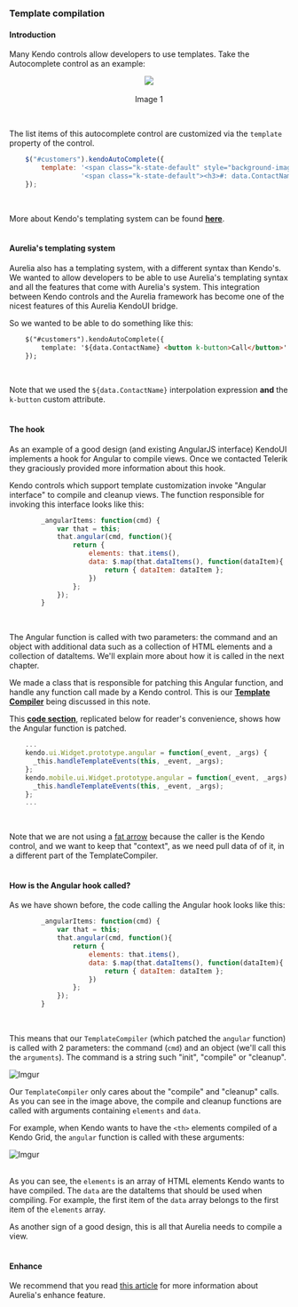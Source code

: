### Template compilation
#### Introduction
Many Kendo controls allow developers to use templates. Take the Autocomplete control as an example:

<p align=center>
  <img src="http://i.imgur.com/Bem5W2W.png"></img>
 <br><br>
Image 1
</p>

<br>

The list items of this autocomplete control are customized via the `template` property of the control.
<br>

```javascript
    $("#customers").kendoAutoComplete({
        template: '<span class="k-state-default" style="background-image: url(\'../content/web/Customers/#:data.CustomerID#.jpg\')"></span>' +
                  '<span class="k-state-default"><h3>#: data.ContactName #</h3><p>#: data.CompanyName #</p></span>'
    });
```

<br>

More about Kendo's templating system can be found **[here](http://docs.telerik.com/kendo-ui/framework/templates/overview)**.
<br><br>

#### Aurelia's templating system
Aurelia also has a templating system, with a different syntax than Kendo's. We wanted to allow developers to be able to use Aurelia's templating syntax and all the features that come with Aurelia's system. This integration between Kendo controls and the Aurelia framework has become one of the nicest features of this Aurelia KendoUI bridge.
<br>

So we wanted to be able to do something like this:
<br>
```html
    $("#customers").kendoAutoComplete({
        template: '${data.ContactName} <button k-button>Call</button>'
    });
```
<br>

Note that we used the `${data.ContactName}` interpolation expression **and** the `k-button` custom attribute.
<br><br>

#### The hook
As an example of a good design (and existing AngularJS interface) KendoUI implements a hook for Angular to compile views. Once we contacted Telerik they graciously provided more information about this hook.
<br>

Kendo controls which support template customization invoke "Angular interface" to compile and cleanup views. The function responsible for invoking this interface looks like this:
<br>

```javascript
        _angularItems: function(cmd) {
            var that = this;
            that.angular(cmd, function(){
                return {
                    elements: that.items(),
                    data: $.map(that.dataItems(), function(dataItem){
                        return { dataItem: dataItem };
                    })
                };
            });
        }
```
<br>

The Angular function is called with two parameters: the command and an object with additional data such as a collection of HTML elements and a collection of dataItems. We'll explain more about how it is called in the next chapter.
<br>

We made a class that is responsible for patching this Angular function, and handle any function call made by a Kendo control. This is our **[Template Compiler](https://github.com/aurelia-ui-toolkits/aurelia-kendoui-bridge/blob/163e89fd042a1382a44c746d4494e38026379b24/src/common/template-compiler.js)** being discussed in this note.
<br>

This **[code section](https://github.com/aurelia-ui-toolkits/aurelia-kendoui-bridge/blob/163e89fd042a1382a44c746d4494e38026379b24/src/common/template-compiler.js#L33-L38)**, replicated below for reader's convenience, shows how the Angular function is patched.
<br>

```javascript
    ...
    kendo.ui.Widget.prototype.angular = function(_event, _args) {
      _this.handleTemplateEvents(this, _event, _args);
    };
    kendo.mobile.ui.Widget.prototype.angular = function(_event, _args) {
      _this.handleTemplateEvents(this, _event, _args);
    };
    ...
```
<br>

Note that we are not using a [fat arrow](https://developer.mozilla.org/en-US/docs/Web/JavaScript/Reference/Functions/Arrow_functions) because the caller is the Kendo control, and we want to keep that "context", as we need pull data of of it, in a different part of the TemplateCompiler.
<br><br>

#### How is the Angular hook called?

As we have shown before, the code calling the Angular hook looks like this:
<br>

```javascript
        _angularItems: function(cmd) {
            var that = this;
            that.angular(cmd, function(){
                return {
                    elements: that.items(),
                    data: $.map(that.dataItems(), function(dataItem){
                        return { dataItem: dataItem };
                    })
                };
            });
        }
```
<br>

This means that our `TemplateCompiler` (which patched the `angular` function) is called with 2 parameters: the command (`cmd`) and an object (we'll call this the `arguments`). The command is a string such "init", "compile" or "cleanup".
<br>

![Imgur](http://i.imgur.com/PO4IlPS.png)

Our `TemplateCompiler` only cares about the "compile" and "cleanup" calls. As you can see in the image above, the compile and cleanup functions are called with arguments containing `elements` and `data`.
<br>

For example, when Kendo wants to have the `<th>` elements compiled of a Kendo Grid, the `angular` function is called with these arguments:

![Imgur](http://i.imgur.com/4vNXu6s.png)
<br><br>

As you can see, the `elements` is an array of HTML elements Kendo wants to have compiled. The `data` are the dataItems that should be used when compiling. For example, the first item of the `data` array belongs to the first item of the `elements` array.
<br>

As another sign of a good design, this is all that Aurelia needs to compile a view.
<br>
<br>

#### Enhance
We recommend that you read [this article](http://ilikekillnerds.com/2016/01/enhancing-at-will-using-aurelias-templating-engine-enhance-api/) for more information about Aurelia's enhance feature.

